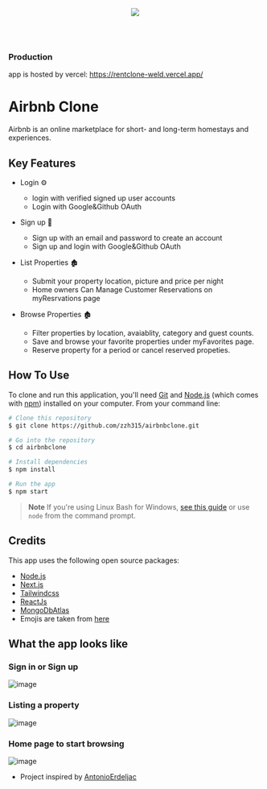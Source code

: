 <p align="center">
  <img src="https://github-production-user-asset-6210df.s3.amazonaws.com/65444002/252250545-4a0cb9f8-eeac-41ba-8629-1060a9a89281.png" />
</p>

<br/>
<br/>

### Production
app is hosted by vercel: https://rentclone-weld.vercel.app/


# Airbnb Clone
Airbnb is an online marketplace for short- and long-term homestays and experiences.

 
## Key Features
- Login ⚙️
  - login with verified signed up user accounts
  - Login with Google&Github OAuth
  
- Sign up 👋
  - Sign up with an email and password to create an account
  - Sign up and login with Google&Github OAuth
  
- List Properties 🏚️
  - Submit your property location, picture and price per night
  - Home owners Can Manage Customer Reservations on myResrvations page

- Browse Properties 🏚️
  - Filter properties by location, avaiablity, category and guest counts.
  - Save and browse your favorite properties under myFavorites page.
  - Reserve property for a period or cancel reserved propeties.


  

## How To Use
To clone and run this application, you'll need [Git](https://git-scm.com) and [Node.js](https://nodejs.org/en/download/) (which comes with [npm](http://npmjs.com)) installed on your computer. From your command line:

```bash
# Clone this repository
$ git clone https://github.com/zzh315/airbnbclone.git

# Go into the repository
$ cd airbnbclone

# Install dependencies
$ npm install

# Run the app
$ npm start
```
> **Note**
> If you're using Linux Bash for Windows, [see this guide](https://www.howtogeek.com/261575/how-to-run-graphical-linux-desktop-applications-from-windows-10s-bash-shell/) or use `node` from the command prompt.






## Credits
This app uses the following open source packages:

- [Node.js](https://nodejs.org/)
- [Next.js](https://nextjs.org/)
- [Tailwindcss](https://tailwindcss.com/)
- [ReactJs](https://reactjs.org/)
- [MongoDbAtlas](https://www.mongodb.com/cloud/atlas)
- Emojis are taken from [here](https://emojiguide.com/)



## What the app looks like
### Sign in or Sign up
![image](https://github.com/zzh315/airbnbclone/assets/65444002/0d89850f-bf24-4673-942b-c713bc635161)
### Listing a property
![image](https://github.com/zzh315/airbnbclone/assets/65444002/91bfe13d-50db-4b14-bee1-2a577b8dca97)

### Home page to start browsing
![image](https://github.com/zzh315/airbnbclone/assets/65444002/4a0cb9f8-eeac-41ba-8629-1060a9a89281)
- Project inspired by [AntonioErdeljac](https://github.com/AntonioErdeljac)

